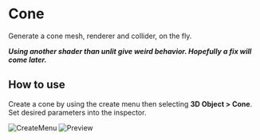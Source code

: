 # Cone
Generate a cone mesh, renderer and collider, on the fly.

***Using another shader than unlit give weird behavior. Hopefully a fix will come later.***

## How to use
Create a cone by using the create menu then selecting **3D Object > Cone**.
Set desired parameters into the inspector.

![CreateMenu](https://kevincastejon.github.io/Unity-Cone/Assets/KevinCastejon/Cone/Documentation/CreateMenu.png)
![Preview](https://kevincastejon.github.io/Unity-Cone/Assets/KevinCastejon/Cone/Documentation/preview.png)
